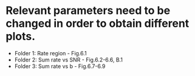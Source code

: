# Relevant parameters need to be changed in order to obtain different plots.
* Folder 1: Rate region - Fig.6.1
* Folder 2: Sum rate vs SNR - Fig.6.2-6.6, B.1
* Folder 3: Sum rate vs b - Fig.6.7-6.9


